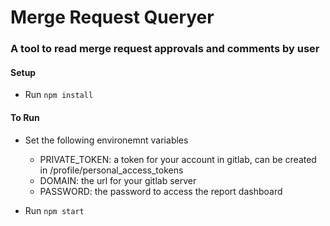 # Merge Request Queryer

### A tool to read merge request approvals and comments by user

#### Setup

- Run `npm install`

#### To Run

- Set the following environemnt variables

  - PRIVATE_TOKEN: a token for your account in gitlab, can be created in /profile/personal_access_tokens
  - DOMAIN: the url for your gitlab server
  - PASSWORD: the password to access the report dashboard

- Run `npm start`